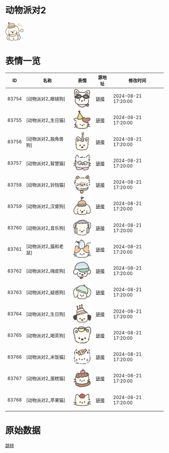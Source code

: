 # 动物派对2

<img src="./cover.png" height="60" alt="cover" />

# 表情一览

|ID|名称|表情|源地址|修改时间|
|----|----|----|----|----|
|83754|[动物派对2_眼镜狗]|<img src="./pic/083754_%5B动物派对2_眼镜狗%5D.png" height="60" alt="眼镜狗"/>|[链接](https://i0.hdslb.com/bfs/garb/f6fd388093665556701f303f4f95effebd88ecc7.png)|2024-08-21 17:20:00|
|83755|[动物派对2_生日猫]|<img src="./pic/083755_%5B动物派对2_生日猫%5D.png" height="60" alt="生日猫"/>|[链接](https://i0.hdslb.com/bfs/garb/c28439235cf83c7492220595fc270f9f5ee2b751.png)|2024-08-21 17:20:00|
|83756|[动物派对2_独角兽狗]|<img src="./pic/083756_%5B动物派对2_独角兽狗%5D.png" height="60" alt="独角兽狗"/>|[链接](https://i0.hdslb.com/bfs/garb/7ee73f82ccbba1d11d3b23960544c977db86fa36.png)|2024-08-21 17:20:00|
|83757|[动物派对2_智慧猫]|<img src="./pic/083757_%5B动物派对2_智慧猫%5D.png" height="60" alt="智慧猫"/>|[链接](https://i0.hdslb.com/bfs/garb/aa7d34656756a73e6a64afe16b61782641de466c.png)|2024-08-21 17:20:00|
|83758|[动物派对2_铃铛猫]|<img src="./pic/083758_%5B动物派对2_铃铛猫%5D.png" height="60" alt="铃铛猫"/>|[链接](https://i0.hdslb.com/bfs/garb/079838423e025fea8a39f892fdce79eb0c3bb5da.png)|2024-08-21 17:20:00|
|83759|[动物派对2_汉堡狗]|<img src="./pic/083759_%5B动物派对2_汉堡狗%5D.png" height="60" alt="汉堡狗"/>|[链接](https://i0.hdslb.com/bfs/garb/d019ebcd52204e830219fee71082d5e1e525323c.png)|2024-08-21 17:20:00|
|83760|[动物派对2_音乐狗]|<img src="./pic/083760_%5B动物派对2_音乐狗%5D.png" height="60" alt="音乐狗"/>|[链接](https://i0.hdslb.com/bfs/garb/4e43b61c78eca167599b6ba15538d92e18fb7a92.png)|2024-08-21 17:20:00|
|83761|[动物派对2_猫和老鼠]|<img src="./pic/083761_%5B动物派对2_猫和老鼠%5D.png" height="60" alt="猫和老鼠"/>|[链接](https://i0.hdslb.com/bfs/garb/6a5fe0b9aa621c037d6f823ef983b019788a2582.png)|2024-08-21 17:20:00|
|83762|[动物派对2_嗨皮狗]|<img src="./pic/083762_%5B动物派对2_嗨皮狗%5D.png" height="60" alt="嗨皮狗"/>|[链接](https://i0.hdslb.com/bfs/garb/81bbc201e8a9809fc285d5af26dcdff68a693cfe.png)|2024-08-21 17:20:00|
|83763|[动物派对2_疑惑狗]|<img src="./pic/083763_%5B动物派对2_疑惑狗%5D.png" height="60" alt="疑惑狗"/>|[链接](https://i0.hdslb.com/bfs/garb/b5425c02f6cfc182fe9e3b5dc9665d447b36d464.png)|2024-08-21 17:20:00|
|83764|[动物派对2_生日狗]|<img src="./pic/083764_%5B动物派对2_生日狗%5D.png" height="60" alt="生日狗"/>|[链接](https://i0.hdslb.com/bfs/garb/a51586ec6854a750bc32de79c7992107c9841695.png)|2024-08-21 17:20:00|
|83765|[动物派对2_喝茶狗]|<img src="./pic/083765_%5B动物派对2_喝茶狗%5D.png" height="60" alt="喝茶狗"/>|[链接](https://i0.hdslb.com/bfs/garb/0f381967d827e30c979b164c70b5fab8be633b26.png)|2024-08-21 17:20:00|
|83766|[动物派对2_米饭猫]|<img src="./pic/083766_%5B动物派对2_米饭猫%5D.png" height="60" alt="米饭猫"/>|[链接](https://i0.hdslb.com/bfs/garb/2d73908786a667f921a38f0d69f481c78712771a.png)|2024-08-21 17:20:00|
|83767|[动物派对2_蛋糕猫]|<img src="./pic/083767_%5B动物派对2_蛋糕猫%5D.png" height="60" alt="蛋糕猫"/>|[链接](https://i0.hdslb.com/bfs/garb/0489445e90596b791ffe158feedb24b01c9ec8d2.png)|2024-08-21 17:20:00|
|83768|[动物派对2_苹果猫]|<img src="./pic/083768_%5B动物派对2_苹果猫%5D.png" height="60" alt="苹果猫"/>|[链接](https://i0.hdslb.com/bfs/garb/3520fdd9934af3a33aa887f3476f6f7b1015e78d.png)|2024-08-21 17:20:00|

# 原始数据

[跳转](./raw.json)


